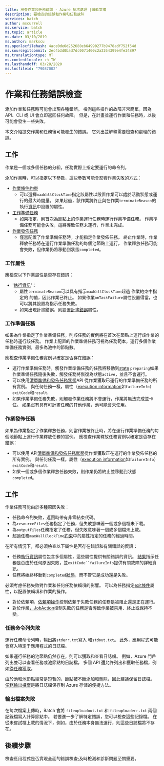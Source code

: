 ```yaml
---
title: 檢查作業和任務錯誤 - Azure 批次處理 |微軟文檔
description: 要檢查的錯誤和作業和任務故障
services: batch
author: mscurrell
ms.service: batch
ms.topic: article
ms.date: 03/10/2019
ms.author: markscu
ms.openlocfilehash: 4ace0de6d252680eb64990277b9478adf752f54d
ms.sourcegitcommit: 2ec4b3d0bad7dc0071400c2a2264399e4fe34897
ms.translationtype: MT
ms.contentlocale: zh-TW
ms.lasthandoff: 03/28/2020
ms.locfileid: "79087002"
---
```

# <a name="job-and-task-error-checking"></a>作業和任務錯誤檢查

添加作業和任務時可能會出現各種錯誤。 檢測這些操作的故障非常簡單，因為 API、CLI 或 UI 會立即返回任何故障。  但是，在計畫並運行作業和任務時，以後可能會發生一些失敗。

本文介紹提交作業和任務後可能發生的錯誤。 它列出並解釋需要檢查和處理的錯誤。

## <a name="jobs"></a>工作

作業是一個或多個任務的分組，任務實際上指定要運行的命令列。

添加作業時，可以指定以下參數，這些參數可能會影響作業失敗的方式：

- [作業條件約束](https://docs.microsoft.com/rest/api/batchservice/job/add#jobconstraints)
  - 可以選擇`maxWallClockTime`指定該屬性以設置作業可以處於活動狀態或運行的最大時間量。 如果超過，該作業將終止與在作業`terminateReason`的執行[資訊](https://docs.microsoft.com/rest/api/batchservice/job/get#cloudjob)中設置的屬性。
- [工作準備任務](https://docs.microsoft.com/rest/api/batchservice/job/add#jobpreparationtask)
  - 如果指定，則首次為節點上的作業運行任務時運行作業準備任務。 作業準備任務可能會失敗，這將導致任務未運行，作業未完成。
- [作業發佈任務](https://docs.microsoft.com/rest/api/batchservice/job/add#jobreleasetask)
  - 僅當配置了作業準備任務時，才能指定作業發佈任務。 終止作業時，作業釋放任務將在運行作業準備任務的每個池節點上運行。 作業釋放任務可能會失敗，但作業仍將移動到狀態`completed`。

### <a name="job-properties"></a>工作屬性

應檢查以下作業屬性是否存在錯誤：

- '[執行資訊](https://docs.microsoft.com/rest/api/batchservice/job/get#jobexecutioninformation)'：
  - 屬性`terminateReason`可以具有指示`maxWallClockTime`超過 作業約束中指定的 的值，因此作業已終止。 如果作業`onTaskFailure`屬性設置得當，也可以將其設置為指示任務失敗。
  - 如果出現計畫錯誤，則設置[計畫錯誤](https://docs.microsoft.com/rest/api/batchservice/job/get#jobschedulingerror)屬性。
 
### <a name="job-preparation-tasks"></a>工作準備任務

如果為作業指定了作業準備任務，則該任務的實例將在首次在節點上運行該作業的任務時運行該任務。 作業上配置的作業準備任務可視為任務範本，運行多個作業準備任務實例，最多為池中的節點數。

應檢查作業準備任務實例以確定是否存在錯誤：
- 運行作業準備任務時，觸發作業準備任務的任務將移動到[state](https://docs.microsoft.com/rest/api/batchservice/task/get#taskstate) `preparing`如果作業準備任務隨後失敗，觸發任務將恢復為狀態`active`，並且不會運行。  
- 可以使用[清單準備和發佈任務狀態](https://docs.microsoft.com/rest/api/batchservice/job/listpreparationandreleasetaskstatus)API 從作業獲取已運行的作業準備任務的所有實例。 與任何任務一樣，屬性（[execution information](https://docs.microsoft.com/rest/api/batchservice/job/listpreparationandreleasetaskstatus#jobpreparationandreleasetaskexecutioninformation)如`failureInfo`）`exitCode`和`result`.
- 如果作業準備任務失敗，則觸發作業任務將不會運行，作業將無法完成並卡住。 如果沒有具有可計畫任務的其他作業，池可能會未使用。

### <a name="job-release-tasks"></a>作業發佈任務

如果為作業指定了作業釋放任務，則當作業被終止時，將在運行作業準備任務的每個池節點上運行作業釋放任務的實例。  應檢查作業釋放任務實例以確定是否存在錯誤：
- 可以使用 API[清單準備和發佈任務狀態](https://docs.microsoft.com/rest/api/batchservice/job/listpreparationandreleasetaskstatus)從作業獲取正在運行的作業發佈任務的所有實例。 與任何任務一樣，屬性（[execution information](https://docs.microsoft.com/rest/api/batchservice/job/listpreparationandreleasetaskstatus#jobpreparationandreleasetaskexecutioninformation)如`failureInfo`）`exitCode`和`result`.
- 如果一個或多個作業釋放任務失敗，則作業仍將終止並移動到狀態`completed`。

## <a name="tasks"></a>工作

作業任務可能由於多種原因失敗：

- 任務命令列失敗，返回時帶有非零結束代碼。
- 為`resourceFiles`任務指定了任務，但失敗意味著一個或多個檔未下載。
- 為`outputFiles`任務指定了任務，但失敗意味著一個或多個檔未上載。
- 超過任務`maxWallClockTime`[約束](https://docs.microsoft.com/rest/api/batchservice/task/add#taskconstraints)中的屬性指定的任務的經過時間。

在所有情況下，都必須檢查以下屬性是否存在錯誤和有關錯誤的資訊：
- 任務[執行資訊](https://docs.microsoft.com/rest/api/batchservice/task/get#taskexecutioninformation)屬性包含多個屬性，這些屬性提供有關錯誤的資訊。 [結果](https://docs.microsoft.com/rest/api/batchservice/task/get#taskexecutionresult)指示任務是否由於任何原因失敗，並`exitCode``failureInfo`提供有關故障的詳細資訊。
- 任務將始終移動到`completed`[狀態](https://docs.microsoft.com/rest/api/batchservice/task/get#taskstate)，而不管它是成功還是失敗。

必須考慮任務失敗對作業和任何任務依賴項的影響。  可以為任務指定[exit條件](https://docs.microsoft.com/rest/api/batchservice/task/add#exitconditions)屬性，以配置依賴項和作業的操作。
- 對於依賴項，[依賴項操作](https://docs.microsoft.com/rest/api/batchservice/task/add#dependencyaction)控制依賴于失敗任務的任務是被阻止還是正在運行。
- 對於作業[，JobAction](https://docs.microsoft.com/rest/api/batchservice/task/add#jobaction)控制失敗的任務是否導致作業被禁用、終止或保持不變。

### <a name="task-command-line-failures"></a>任務命令列失敗

運行任務命令列時，輸出將`stderr.txt`寫入 和`stdout.txt`。 此外，應用程式可能會寫入特定于應用程式的日誌檔。

如果運行任務的池節點仍然存在，則可以獲取和查看日誌檔。 例如，Azure 門戶列出並可以查看任務或池節點的日誌檔。 多個 API 還允許列出和獲取任務檔，例如[從任務獲取](https://docs.microsoft.com/rest/api/batchservice/file/getfromtask)。

由於池和池節點經常是短暫的，節點被不斷添加和刪除，因此建議保留日誌檔。 [任務輸出檔案](https://docs.microsoft.com/azure/batch/batch-task-output-files)是將日誌檔保存到 Azure 存儲的便捷方法。

### <a name="output-file-failures"></a>輸出檔案失敗
在每次檔案上傳時，Batch 會將 `fileuploadout.txt` 和 `fileuploaderr.txt` 兩個記錄檔寫入計算節點中。 若要進一步了解特定錯誤，您可以檢查這些記錄檔。 在從未嘗試檔上載的情況下，例如，由於任務本身無法運行，則這些日誌檔將不存在。  

## <a name="next-steps"></a>後續步驟

檢查應用程式是否實現全面的錯誤檢查;及時檢測和診斷問題至關重要。
